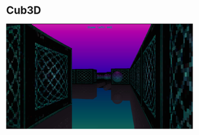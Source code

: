 # Cub3D

![alt tag](https://github.com/Shimata/School_21/blob/master/Cub3d/textures/Screenshot.jpg)
